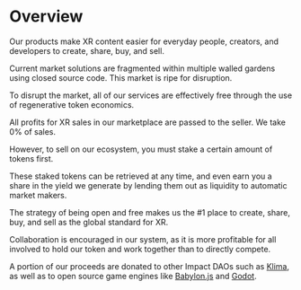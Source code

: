 # Overview

Our products make XR content easier for everyday people, creators, and developers to create, share, buy, and sell.

Current market solutions are fragmented within multiple walled gardens using closed source code. This market is ripe for disruption.

To disrupt the market, all of our services are effectively free through the use of regenerative token economics.

All profits for XR sales in our marketplace are passed to the seller. We take 0% of sales.

However, to sell on our ecosystem, you must stake a certain amount of tokens first.&#x20;

These staked tokens can be retrieved at any time, and even earn you a share in the yield we generate by lending them out as liquidity to automatic market makers.

The strategy of being open and free makes us the #1 place to create, share, buy, and sell as the global standard for XR.

Collaboration is encouraged in our system, as it is more profitable for all involved to hold our token and work together than to directly compete.

A portion of our proceeds are donated to other Impact DAOs such as [Klima](https://klima.com), as well as to open source game engines like [Babylon.js](https://www.babylonjs.com) and [Godot](https://godotengine.org).

